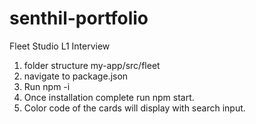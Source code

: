 # senthil-portfolio

Fleet Studio L1 Interview

1. folder structure my-app/src/fleet
2. navigate to package.json
3. Run npm -i
4. Once installation complete run npm start.
5. Color code of the cards will display with search input.
